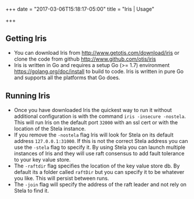 +++
date = "2017-03-06T15:18:17-05:00"
title = "Iris | Usage"

+++

## Getting Iris
- You can download Iris from <http://www.getotis.com/download/iris> or clone the code from github <http://www.github.com/otis/iris>
- Iris is written in Go and requires a setup Go (>= 1.7) environment <https://golang.org/doc/install> to build to code.  Iris is written in pure Go and supports all the platforms that Go does.

## Running Iris
- Once you have downloaded Iris the quickest way to run it without additional configuration is with the command `iris -insecure -nostela`.  This will run Iris on the default port `32000` with an ssl cert or with the location of the Stela instance.  
- If you remove the `-nostela` flag Iris will look for Stela on its default address `127.0.0.1:31000`.  If this is not the correct Stela address you can use the `-stela` flag to specify it.  By using Stela you can launch multiple instances of Iris and they will use raft consensus to add fault tolerance to your key value store.
- The `-raftdir` flag specifies the location of the key value store db.  By default its a folder called `raftDir` but you can specify it to be whatever you like.  This will persist between runs.
- The `-join` flag will specify the address of the raft leader and not rely on Stela to find it.
